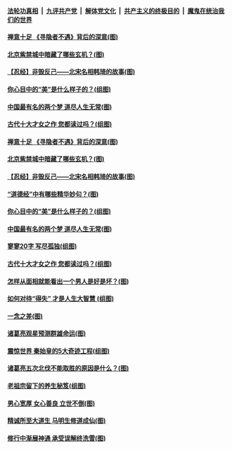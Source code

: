 

####  [法轮功真相](../../../../basic/blob/master/README.md?t=03121931) &nbsp;|&nbsp; [九评共产党](../../../../9ping.md/blob/master/README.md?t=03121931) &nbsp;|&nbsp; [解体党文化](../../../../jtdwh.md/blob/master/README.md?t=03121931)  &nbsp;|&nbsp; [共产主义的终极目的](../../../../gczydzjmd.md/blob/master/README.md?t=03121931) &nbsp;|&nbsp; [魔鬼在统治我们的世界](../../../../mgztzwmdsj.md/blob/master/README.md?t=03121931) 

#### [禅意十足 《寻隐者不遇》背后的深意(图)](../pages/p7/965246.md?t=03121931) 

#### [北京紫禁城中暗藏了哪些玄机？(图)](../pages/p7/964900.md?t=03121931) 

#### [【忍经】非毁反己——北宋名相韩琦的故事(图)](../pages/p7/965201.md?t=03121931) 

#### [你心目中的“美”是什么样子的？(组图)](../pages/p7/965084.md?t=03121931) 

#### [中国最有名的两个梦 道尽人生无常(图)](../pages/p7/965083.md?t=03121931) 

#### [古代十大才女之作 您都读过吗？(组图)](../pages/p7/964034.md?t=03121931) 

#### [禅意十足 《寻隐者不遇》背后的深意(图)](../pages/p7/965246.md?t=03121931) 

#### [北京紫禁城中暗藏了哪些玄机？(图)](../pages/p7/964900.md?t=03121931) 

#### [【忍经】非毁反己——北宋名相韩琦的故事(图)](../pages/p7/965201.md?t=03121931) 

#### [“道德经”中有哪些精华妙句？(图)](../pages/p7/963928.md?t=03121931) 

#### [你心目中的“美”是什么样子的？(组图)](../pages/p7/965084.md?t=03121931) 

#### [中国最有名的两个梦 道尽人生无常(图)](../pages/p7/965083.md?t=03121931) 

#### [寥寥20字 写尽孤独(组图)](../pages/p7/964091.md?t=03121931) 

#### [古代十大才女之作 您都读过吗？(组图)](../pages/p7/964034.md?t=03121931) 

#### [怎样从面相就能看出一个男人是好是坏？(图)](../pages/p7/964898.md?t=03121931) 

#### [如何对待“得失” 才是人生大智慧 (组图)](../pages/p7/964968.md?t=03121931) 

#### [一念之差(图)](../pages/p7/965080.md?t=03121931) 

#### [诸葛亮观星预测群雄命运(图)](../pages/p7/964777.md?t=03121931) 

#### [震惊世界 秦始皇的5大奇迹工程(组图)](../pages/p7/964859.md?t=03121931) 

#### [诸葛亮五次北伐不能取胜的原因是什么？(图)](../pages/p7/964860.md?t=03121931) 


#### [老祖宗留下的养生秘笈(组图)](../pages/p7/964411.md?t=03121931) 


#### [男心宽厚 女心善良 立世不倒(图)](../pages/p7/964714.md?t=03121931) 

#### [精诚所至大道生 马明生修道成仙(图)](../pages/p7/964555.md?t=03121931) 

#### [修行中渐展神通 承受误解终洗雪(图)](../pages/p7/964689.md?t=03121931) 

